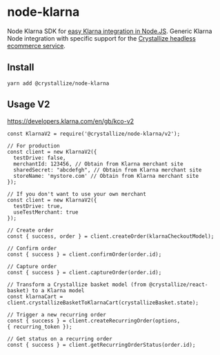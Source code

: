 # node-klarna

Node Klarna SDK for [easy Klarna integration in Node.JS](https://crystallize.com/developers/react-components/node-klarna). Generic Klarna Node integration with specific support for the [Crystallize headless ecommerce service](https://crystallize.com/developers).

## Install

```
yarn add @crystallize/node-klarna
```

## Usage V2

https://developers.klarna.com/en/gb/kco-v2

```
const KlarnaV2 = require('@crystallize/node-klarna/v2');

// For production
const client = new KlarnaV2({
  testDrive: false,
  merchantId: 123456, // Obtain from Klarna merchant site
  sharedSecret: "abcdefgh", // Obtain from Klarna merchant site
  storeName: 'mystore.com' // Obtain from Klarna merchant site
});

// If you don't want to use your own merchant
const client = new KlarnaV2({
  testDrive: true,
  useTestMerchant: true
});

// Create order
const { success, order } = client.createOrder(klarnaCheckoutModel);

// Confirm order
const { success } = client.confirmOrder(order.id);

// Capture order
const { success } = client.captureOrder(order.id);

// Transform a Crystallize basket model (from @crystallize/react-basket) to a Klarna model
const klarnaCart = client.crystallizeBasketToKlarnaCart(crystallizeBasket.state);

// Trigger a new recurring order
const { success } = client.createRecurringOrder(options, { recurring_token });

// Get status on a recurring order
const { success } = client.getRecurringOrderStatus(order.id);

```
